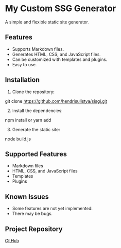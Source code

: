 # My Custom SSG Generator

A simple and flexible static site generator.

## Features

* Supports Markdown files.
* Generates HTML, CSS, and JavaScript files.
* Can be customized with templates and plugins.
* Easy to use.

## Installation

1. Clone the repository:

git clone https://github.com/hendrisulistya/sisgi.git


2. Install the dependencies:

npm install
or
yarn add


3. Generate the static site:

node build.js


## Supported Features

* Markdown files
* HTML, CSS, and JavaScript files
* Templates
* Plugins

## Known Issues

* Some features are not yet implemented.
* There may be bugs.

## Project Repository

[GitHub](https://github.com/hendrisulistya/sisgi)